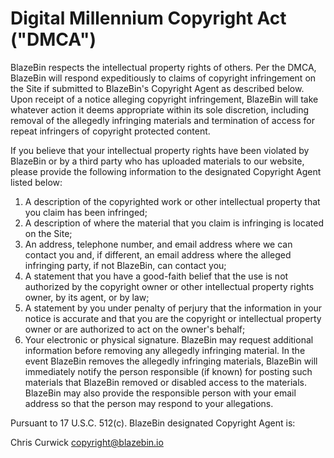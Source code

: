 # Digital Millennium Copyright Act ("DMCA")

BlazeBin respects the intellectual property rights of others. Per the DMCA, BlazeBin will respond expeditiously to claims of copyright infringement on the Site if submitted to BlazeBin's Copyright Agent as described below. Upon receipt of a notice alleging copyright infringement, BlazeBin will take whatever action it deems appropriate within its sole discretion, including removal of the allegedly infringing materials and termination of access for repeat infringers of copyright protected content.

If you believe that your intellectual property rights have been violated by BlazeBin or by a third party who has uploaded materials to our website, please provide the following information to the designated Copyright Agent listed below:

 1. A description of the copyrighted work or other intellectual property that you claim has been infringed;
 1. A description of where the material that you claim is infringing is located on the Site;
 1. An address, telephone number, and email address where we can contact you and, if different, an email address where the alleged infringing party, if not BlazeBin, can contact you;
 1. A statement that you have a good-faith belief that the use is not authorized by the copyright owner or other intellectual property rights owner, by its agent, or by law;
 1. A statement by you under penalty of perjury that the information in your notice is accurate and that you are the copyright or intellectual property owner or are authorized to act on the owner's behalf;
 1. Your electronic or physical signature.
BlazeBin may request additional information before removing any allegedly infringing material. In the event BlazeBin removes the allegedly infringing materials, BlazeBin will immediately notify the person responsible (if known) for posting such materials that BlazeBin removed or disabled access to the materials. BlazeBin may also provide the responsible person with your email address so that the person may respond to your allegations.

Pursuant to 17 U.S.C. 512(c). BlazeBin designated Copyright Agent is:

Chris Curwick
copyright@blazebin.io
